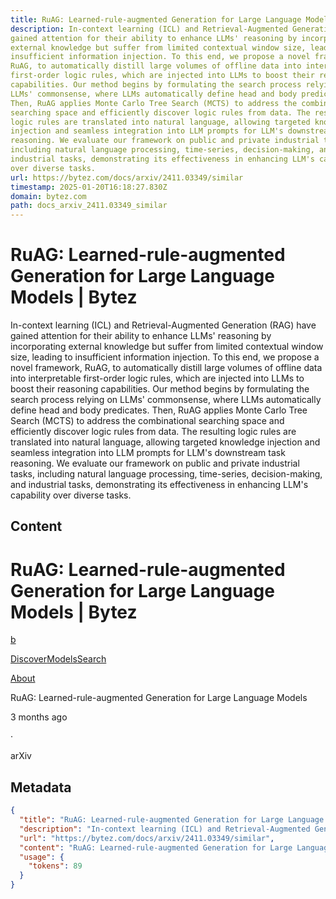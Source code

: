 ```yaml
---
title: RuAG: Learned-rule-augmented Generation for Large Language Models | Bytez
description: In-context learning (ICL) and Retrieval-Augmented Generation (RAG) have
gained attention for their ability to enhance LLMs' reasoning by incorporating
external knowledge but suffer from limited contextual window size, leading to
insufficient information injection. To this end, we propose a novel framework,
RuAG, to automatically distill large volumes of offline data into interpretable
first-order logic rules, which are injected into LLMs to boost their reasoning
capabilities. Our method begins by formulating the search process relying on
LLMs' commonsense, where LLMs automatically define head and body predicates.
Then, RuAG applies Monte Carlo Tree Search (MCTS) to address the combinational
searching space and efficiently discover logic rules from data. The resulting
logic rules are translated into natural language, allowing targeted knowledge
injection and seamless integration into LLM prompts for LLM's downstream task
reasoning. We evaluate our framework on public and private industrial tasks,
including natural language processing, time-series, decision-making, and
industrial tasks, demonstrating its effectiveness in enhancing LLM's capability
over diverse tasks.
url: https://bytez.com/docs/arxiv/2411.03349/similar
timestamp: 2025-01-20T16:18:27.830Z
domain: bytez.com
path: docs_arxiv_2411.03349_similar
---
```


# RuAG: Learned-rule-augmented Generation for Large Language Models | Bytez


In-context learning (ICL) and Retrieval-Augmented Generation (RAG) have
gained attention for their ability to enhance LLMs' reasoning by incorporating
external knowledge but suffer from limited contextual window size, leading to
insufficient information injection. To this end, we propose a novel framework,
RuAG, to automatically distill large volumes of offline data into interpretable
first-order logic rules, which are injected into LLMs to boost their reasoning
capabilities. Our method begins by formulating the search process relying on
LLMs' commonsense, where LLMs automatically define head and body predicates.
Then, RuAG applies Monte Carlo Tree Search (MCTS) to address the combinational
searching space and efficiently discover logic rules from data. The resulting
logic rules are translated into natural language, allowing targeted knowledge
injection and seamless integration into LLM prompts for LLM's downstream task
reasoning. We evaluate our framework on public and private industrial tasks,
including natural language processing, time-series, decision-making, and
industrial tasks, demonstrating its effectiveness in enhancing LLM's capability
over diverse tasks.


## Content

RuAG: Learned-rule-augmented Generation for Large Language Models | Bytez
===============

[b](https://bytez.com/)

[Discover](https://bytez.com/)[Models](https://bytez.com/models)[Search](https://bytez.com/search)

[About](https://bytez.com/about)

RuAG: Learned-rule-augmented Generation for Large Language Models

3 months ago

·

arXiv

## Metadata

```json
{
  "title": "RuAG: Learned-rule-augmented Generation for Large Language Models | Bytez",
  "description": "In-context learning (ICL) and Retrieval-Augmented Generation (RAG) have\ngained attention for their ability to enhance LLMs' reasoning by incorporating\nexternal knowledge but suffer from limited contextual window size, leading to\ninsufficient information injection. To this end, we propose a novel framework,\nRuAG, to automatically distill large volumes of offline data into interpretable\nfirst-order logic rules, which are injected into LLMs to boost their reasoning\ncapabilities. Our method begins by formulating the search process relying on\nLLMs' commonsense, where LLMs automatically define head and body predicates.\nThen, RuAG applies Monte Carlo Tree Search (MCTS) to address the combinational\nsearching space and efficiently discover logic rules from data. The resulting\nlogic rules are translated into natural language, allowing targeted knowledge\ninjection and seamless integration into LLM prompts for LLM's downstream task\nreasoning. We evaluate our framework on public and private industrial tasks,\nincluding natural language processing, time-series, decision-making, and\nindustrial tasks, demonstrating its effectiveness in enhancing LLM's capability\nover diverse tasks.",
  "url": "https://bytez.com/docs/arxiv/2411.03349/similar",
  "content": "RuAG: Learned-rule-augmented Generation for Large Language Models | Bytez\n===============\n\n[b](https://bytez.com/)\n\n[Discover](https://bytez.com/)[Models](https://bytez.com/models)[Search](https://bytez.com/search)\n\n[About](https://bytez.com/about)\n\nRuAG: Learned-rule-augmented Generation for Large Language Models\n\n3 months ago\n\n·\n\narXiv",
  "usage": {
    "tokens": 89
  }
}
```
